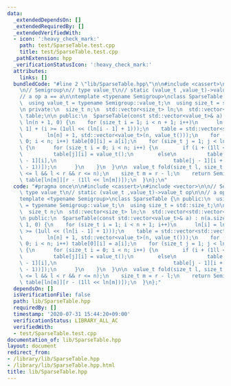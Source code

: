 ```yaml
---
data:
  _extendedDependsOn: []
  _extendedRequiredBy: []
  _extendedVerifiedWith:
  - icon: ':heavy_check_mark:'
    path: test/SparseTable.test.cpp
    title: test/SparseTable.test.cpp
  _pathExtension: hpp
  _verificationStatusIcon: ':heavy_check_mark:'
  attributes:
    links: []
  bundledCode: "#line 2 \"lib/SparseTable.hpp\"\n\n#include <cassert>\n#include <vector>\n\
    \n// Semigroup\n// type value_t\n// static (value_t ,value_t)->value_t op\n\n\
    // a op a == a\n\ntemplate <typename Semigroup>\nclass SparseTable {\n public:\n\
    \  using value_t = typename Semigroup::value_t;\n  using size_t = std::size_t;\n\
    \n private:\n  size_t n;\n  std::vector<size_t> ln;\n  std::vector<std::vector<value_t>>\
    \ table;\n\n public:\n  SparseTable(const std::vector<value_t>& a) : n(a.size()),\
    \ ln(n + 1, 0) {\n    for (size_t i = 1; i < n + 1; i++)\n      ln[i] = ln[i -\
    \ 1] + (i >= (1ull << (ln[i - 1] + 1)));\n    table = std::vector<std::vector<value_t>>(\n\
    \        ln[n] + 1, std::vector<value_t>(n, value_t()));\n    for (size_t i =\
    \ 0; i < n; i++) table[0][i] = a[i];\n    for (size_t j = 1; j < ln[n] + 1; j++)\
    \ {\n      for (size_t i = 0; i < n; i++) {\n        if (i + (1ll << j) > n)\n\
    \          table[j][i] = value_t();\n        else\n          table[j][i] = Semigroup::op(table[j\
    \ - 1][i],\n                                      table[j - 1][i + (1ll << (j\
    \ - 1))]);\n      }\n    }\n  }\n\n  value_t fold(size_t l, size_t r) {\n    assert(0\
    \ <= l && l < r && r <= n);\n    size_t m = r - l;\n    return Semigroup::op(table[ln[m]][l],\
    \ table[ln[m]][r - (1ll << ln[m])]);\n  }\n};\n"
  code: "#pragma once\n\n#include <cassert>\n#include <vector>\n\n// Semigroup\n//\
    \ type value_t\n// static (value_t ,value_t)->value_t op\n\n// a op a == a\n\n\
    template <typename Semigroup>\nclass SparseTable {\n public:\n  using value_t\
    \ = typename Semigroup::value_t;\n  using size_t = std::size_t;\n\n private:\n\
    \  size_t n;\n  std::vector<size_t> ln;\n  std::vector<std::vector<value_t>> table;\n\
    \n public:\n  SparseTable(const std::vector<value_t>& a) : n(a.size()), ln(n +\
    \ 1, 0) {\n    for (size_t i = 1; i < n + 1; i++)\n      ln[i] = ln[i - 1] + (i\
    \ >= (1ull << (ln[i - 1] + 1)));\n    table = std::vector<std::vector<value_t>>(\n\
    \        ln[n] + 1, std::vector<value_t>(n, value_t()));\n    for (size_t i =\
    \ 0; i < n; i++) table[0][i] = a[i];\n    for (size_t j = 1; j < ln[n] + 1; j++)\
    \ {\n      for (size_t i = 0; i < n; i++) {\n        if (i + (1ll << j) > n)\n\
    \          table[j][i] = value_t();\n        else\n          table[j][i] = Semigroup::op(table[j\
    \ - 1][i],\n                                      table[j - 1][i + (1ll << (j\
    \ - 1))]);\n      }\n    }\n  }\n\n  value_t fold(size_t l, size_t r) {\n    assert(0\
    \ <= l && l < r && r <= n);\n    size_t m = r - l;\n    return Semigroup::op(table[ln[m]][l],\
    \ table[ln[m]][r - (1ll << ln[m])]);\n  }\n};"
  dependsOn: []
  isVerificationFile: false
  path: lib/SparseTable.hpp
  requiredBy: []
  timestamp: '2020-07-31 15:44:20+09:00'
  verificationStatus: LIBRARY_ALL_AC
  verifiedWith:
  - test/SparseTable.test.cpp
documentation_of: lib/SparseTable.hpp
layout: document
redirect_from:
- /library/lib/SparseTable.hpp
- /library/lib/SparseTable.hpp.html
title: lib/SparseTable.hpp
---
```

